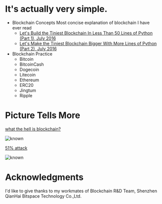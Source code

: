 # It's actually very simple.

  - Blockchain Concepts
  Most concise explanation of blockchain I have ever read
    * [Let's Build the Tiniest Blockchain In Less Than 50 Lines of Python (Part 1), July 2016](https://medium.com/crypto-currently/lets-build-the-tiniest-blockchain-e70965a248b)
    * [Let's Make the Tiniest Blockchain Bigger With More Lines of Python (Part 2), July 2016](https://medium.com/crypto-currently/lets-make-the-tiniest-blockchain-bigger-ac360a328f4d)
  - Blockchain Practice
    * Bitcoin
    * BitcoinCash
    * Dogecoin
    * Litecoin
    * Ethereum
    * ERC20
    * Jingtum
    * Ripple
    
# Picture Tells More
   [what the hell is blockchain?](https://github.com/openblockchains/awesome-blockchains)
   
   ![known](https://github.com/openblockchains/awesome-blockchains/blob/master/i/blockchain-jesus.png)
   
   [51% attack](https://steemit.com/kr-join/@jsralph/51)
   
   ![known](https://github.com/gustavkkk/blockchain/blob/master/double-spending.png)
   
# Acknowledgments

  I'd like to give thanks to my workmates of Blockchain R&D Team, Shenzhen QianHai Bitspace Technology Co.,Ltd.
